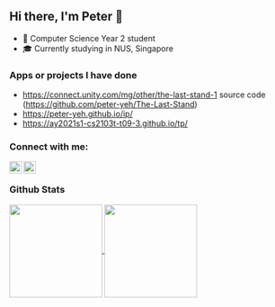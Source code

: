 ## Hi there, I'm Peter 👋

- 🏫 Computer Science Year 2 student
- ‍🎓 Currently studying in NUS, Singapore

### Apps or projects I have done
- https://connect.unity.com/mg/other/the-last-stand-1 source code (https://github.com/peter-yeh/The-Last-Stand)
- https://peter-yeh.github.io/ip/
- https://ay2021s1-cs2103t-t09-3.github.io/tp/

### Connect with me:
[<img align="left" alt="Stack Overflow" width="22px" src="https://cdn.jsdelivr.net/npm/simple-icons@v3/icons/stackoverflow.svg" />][stackoverflow]
[<img align="left" alt="LinkedIn | LinkedIn" width="22px" src="https://cdn.jsdelivr.net/npm/simple-icons@v3/icons/linkedin.svg" />][linkedin]
<br/>

### Github Stats

<a href="https://github.com/anuraghazra/convoychat">
  <img align="center" height="165" src="https://github-readme-stats.vercel.app/api/top-langs/?username=peter-yeh&card_width=250 &show_icons=true &show_owner=true &count_private=true &include_all_commits=true &layout=compact" />
</a>

<a href="https://github.com/anuraghazra/github-readme-stats">
  <img align="center" height="165" src="https://github-readme-stats.vercel.app/api?username=peter-yeh&card_width=250 &show_icons=true &show_owner=true &count_private=true &include_all_commits=true" />
</a>

[stackoverflow]: https://stackoverflow.com/users/11105288/peter
[linkedin]: https://www.linkedin.com/in/YehYuChun

<!-- I am a passionate software developer who wants to build efficient web applications to help digitalise mundane workflows. -->
